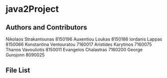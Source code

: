 # java2Project
## Authors and Contributors
Nikolaos Strakantounas 8150196
Auxentiou Loukas 8150186
Iordanis Lappas 8150066
Konstantina Ventouratou 7160017
Aristides Karytinos 7160075
Thanos Vavouliotis 8150011
Evangelos Chalastras 7160200
George Gurojonn 8090025
## File List

